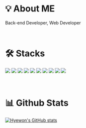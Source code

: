 # 💡 About ME
Back-end Developer, Web Developer

<br/>

# 🛠 Stacks
<div>
  <img src="https://img.shields.io/badge/JAVA-ffbf00?style=flat&logoColor=white"/>
  <img src="https://img.shields.io/badge/JSP-5382a1?style=flat&logoColor=white"/>
  <img src="https://img.shields.io/badge/spring-%236DB33F.svg?style=flat&logo=spring&logoColor=white"/>
  <img src="https://img.shields.io/badge/javascript-%23323330.svg?style=flat&logo=javascript&logoColor=%23F7DF1E"/>
  <img src="https://img.shields.io/badge/html5-%23E34F26.svg?style=flat&logo=html5&logoColor=white"/>
  <img src="https://img.shields.io/badge/CSS3-1572B6.svg?style=flat&logo=CSS3&logoColor=white"/>
  <img src="https://img.shields.io/badge/Oracle-F80000.svg?style=flat&logo=Oracle&logoColor=white"/>
  <img src="https://img.shields.io/badge/MySQL-4479A1.svg?style=flat&logo=MySQL&logoColor=white"/>
  <img src="https://img.shields.io/badge/MariaDB-003545.svg?style=flat&logo=MariaDB&logoColor=white"/>
  <img src="https://img.shields.io/badge/Thymeleaf-005F0F.svg?style=flat&logo=Thymeleaf&logoColor=white"/>
</div>

<br/>
<br/>


# 📊 Github Stats
[![Hyewon's GitHub stats](https://github-readme-stats.vercel.app/api?username=kimmyewon)](https://github.com/kimmyewon/github-readme-stats)

